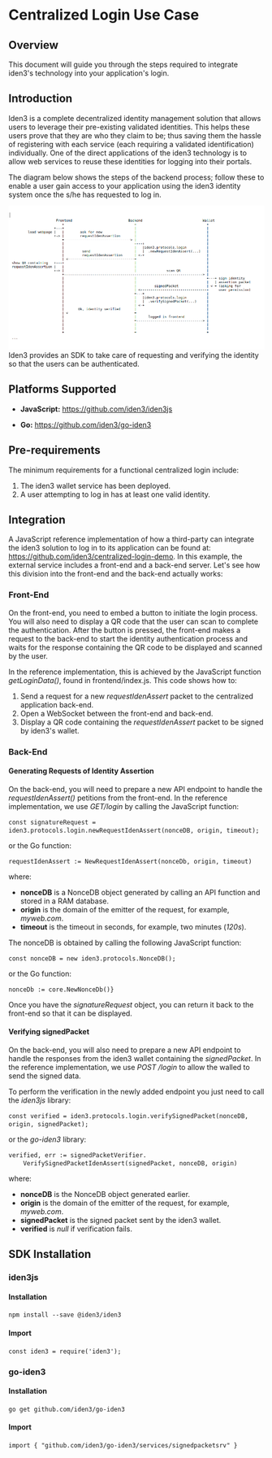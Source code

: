# Centralized Login Use Case

## Overview

This document will guide you through the steps required to integrate iden3's technology into your application's login.

## Introduction

Iden3 is a complete decentralized identity management solution that allows users to leverage their pre-existing validated identities. This helps these users prove that they are who they claim to be; thus saving them the hassle of registering with each service (each requiring a validated identification) individually. One of the direct applications of the iden3 technology is to allow web services to reuse these identities for logging into their portals.

The diagram below shows the steps of the backend process; follow these to enable a user gain access to your application using the iden3 identity system once the s/he has requested to log in.

![image0](images/centralized_login_protocol.png)
Iden3 provides an SDK to take care of requesting and verifying the identity so that the users can be authenticated.

## Platforms Supported

- **JavaScript:** <https://github.com/iden3/iden3js>

- **Go:** <https://github.com/iden3/go-iden3>

## Pre-requirements

The minimum requirements for a functional centralized login include:

1.  The iden3 wallet service has been deployed.
2.  A user attempting to log in has at least one valid identity.

## Integration

A JavaScript reference implementation of how a third-party can integrate the iden3 solution to log in to its application can be found at:
<https://github.com/iden3/centralized-login-demo>. 
In this example, the external service includes a front-end and a back-end server. Let's see how this division into the front-end and the back-end actually works:

<!-- Some examples of how the Go implementation is used can be found at:
<https://github.com/iden3/go-iden3/blob/master/services/signedpacketsrv/signedpacket_test.go> -->

### Front-End

On the front-end, you need to embed a button to initiate the login process. You will also need to display a QR code that the user can scan to complete the authentication. After the button is pressed, the front-end makes a request to the back-end to start the identity authentication process and waits for the response containing the QR code to be displayed and scanned by the user.

In the reference implementation, this is achieved by the JavaScript function *getLoginData()*, found in frontend/index.js. This code shows how to:

1.   Send a request for a new *requestIdenAssert* packet to the centralized application back-end.
2.  Open a WebSocket between the front-end and back-end.
3.   Display a QR code containing the *requestIdenAssert* packet to be signed by iden3's wallet.

### Back-End

#### Generating Requests of Identity Assertion

On the back-end, you will need to prepare a new API endpoint to handle the *requestIdenAssert()* petitions from the front-end. In the reference implementation, we use *GET/login* by calling the JavaScript function:

``` {.sourceCode .javascript}
const signatureRequest = iden3.protocols.login.newRequestIdenAssert(nonceDB, origin, timeout);
```

or the Go function:

``` {.sourceCode .c}
requestIdenAssert := NewRequestIdenAssert(nonceDb, origin, timeout)
```

where:

-   **nonceDB** is a NonceDB object generated by calling an API function and stored in a RAM database.
-   **origin** is the domain of the emitter of the request, for example, *myweb.com*.
-   **timeout** is the timeout in seconds, for example, two minutes (*120s*).

The nonceDB is obtained by calling the following JavaScript function:

``` {.sourceCode .javascript}
const nonceDB = new iden3.protocols.NonceDB();
```

or the Go function:

``` {.sourceCode .c
nonceDb := core.NewNonceDb()}
```

Once you have the *signatureRequest* object, you can return it back to the front-end so that it can be displayed.

#### Verifying signedPacket

On the back-end, you will also need to prepare a new API endpoint to handle the responses from the iden3 wallet containing the *signedPacket*. In the reference implementation, we use *POST /login* to allow the walled to send the signed data.

To perform the verification in the newly added endpoint you just need to call the *iden3js* library:

``` {.sourceCode .javascript}
const verified = iden3.protocols.login.verifySignedPacket(nonceDB, origin, signedPacket);
```

or the *go-iden3* library:

``` {.sourceCode .C}
verified, err := signedPacketVerifier.
    VerifySignedPacketIdenAssert(signedPacket, nonceDB, origin)
```

where:

-   **nonceDB** is the NonceDB object generated earlier.
-   **origin** is the domain of the emitter of the request, for example, *myweb.com*.
-   **signedPacket**  is the signed packet sent by the iden3 wallet.
-   **verified** is *null* if verification fails.

## SDK Installation

### iden3js

#### Installation

``` {.sourceCode .bash}
npm install --save @iden3/iden3
```

#### Import

``` {.sourceCode .javascript}
const iden3 = require('iden3');
```

### go-iden3

#### Installation

``` {.sourceCode .bash}
go get github.com/iden3/go-iden3
```

#### Import

``` {.sourceCode .c}
import { "github.com/iden3/go-iden3/services/signedpacketsrv" }
```
